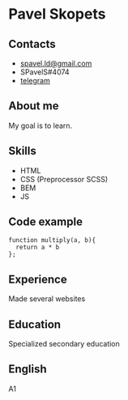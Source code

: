 # Pavel Skopets
## Contacts 
* spavel.ld@gmail.com
* SPavelS#4074
* [telegram](https://t.me/SPashaS "telegram")

## About me
My goal is to learn.

## Skills
* HTML
* CSS (Preprocessor SCSS)
* BEM
* JS

## Code example
```
function multiply(a, b){
  return a * b
};
```
## Experience
Made several websites

## Education
Specialized secondary education

## English 
A1